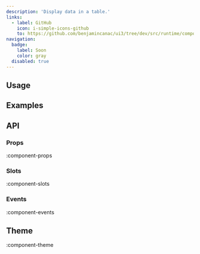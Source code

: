 ```yaml
---
description: 'Display data in a table.'
links:
  - label: GitHub
    icon: i-simple-icons-github
    to: https://github.com/benjamincanac/ui3/tree/dev/src/runtime/components/Table.vue
navigation:
  badge:
    label: Soon
    color: gray
  disabled: true
---
```


## Usage

## Examples

## API

### Props

:component-props

### Slots

:component-slots

### Events

:component-events

## Theme

:component-theme
